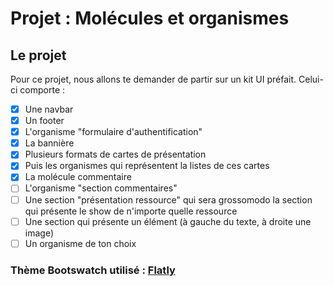 # Projet : Molécules et organismes
  
## Le projet
Pour ce projet, nous allons te demander de partir sur un kit UI préfait. Celui-ci comporte :

- [x] Une navbar
- [x] Un footer
- [x] L'organisme "formulaire d'authentification"
- [x] La bannière
- [x] Plusieurs formats de cartes de présentation
- [x] Puis les organismes qui représentent la listes de ces cartes
- [x] La molécule commentaire
- [ ] L'organisme "section commentaires"
- [ ]  Une section "présentation ressource" qui sera grossomodo la section qui présente le show de n'importe quelle ressource
- [ ] Une section qui présente un élément (à gauche du texte, à droite une image)
- [ ] Un organisme de ton choix

### Thème Bootswatch utilisé : [Flatly](https://bootswatch.com/flatly/)
